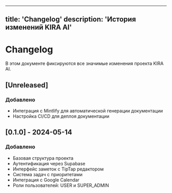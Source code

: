 
---
title: 'Changelog'
description: 'История изменений KIRA AI'
---

# Changelog

В этом документе фиксируются все значимые изменения проекта KIRA AI.

## [Unreleased]

### Добавлено
- Интеграция с Mintlify для автоматической генерации документации
- Настройка CI/CD для деплоя документации

## [0.1.0] - 2024-05-14

### Добавлено
- Базовая структура проекта
- Аутентификация через Supabase
- Интерфейс заметок с TipTap редактором
- Система задач с приоритетами
- Интеграция с Google Calendar
- Роли пользователей: USER и SUPER_ADMIN

